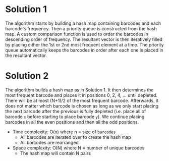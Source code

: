 # Solution 1
 The algorithm starts by building a hash map containing barcodes and each barcode's frequency. Then a priority queue is constructed from the hash map. A custom comparison function is used to order the barcodes in descending order of frequency. The resultant vector is then iteratively filled by placing either the 1st or 2nd most frequent element at a time. The priority queue automatically keeps the barcodes in order after each one is placed in the resultant vector.

 # Solution 2
 The algorithm builds a hash map as in Solution 1. It then determines the most frequent barcode and places it in positions 0, 2, 4, ... until depleted. There will be at most (N+1)/2 of the most frequent barcode. Afterwards, it does not matter which barcode is chosen as long as we only start placing the next barcode after the previous is fully depleted (i.e. place all of barcode `x` before starting to place barcode `y`). We continue placing barcodes in all the even positions and then all the odd positions.

 - Time complexity: O(n) where n = size of `barcodes`
	 - All barcodes are iterated over to create the hash map
	 - All barcodes are rearranged
 - Space complexity: O(N) where N = number of unique barcodes
	 - The hash map will contain N pairs